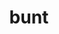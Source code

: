 ---
category: 4-letters
denotation: null
name: bunt
reference_link: https://www.etymonline.com/word/bunt
root_language: null
root_name: null
title: bunt
type: free
word_sums:
- respelling: bunt
  sum: 'Bunt + '
---